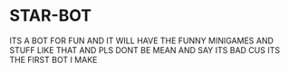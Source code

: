 # STAR-BOT
ITS A BOT FOR FUN AND IT WILL HAVE THE FUNNY MINIGAMES AND STUFF LIKE THAT AND PLS DONT BE MEAN AND SAY ITS BAD CUS ITS THE FIRST BOT I MAKE
